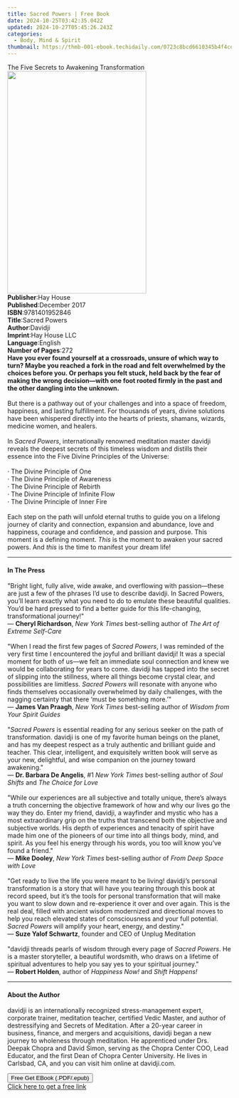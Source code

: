 ```yaml
---
title: Sacred Powers | Free Book
date: 2024-10-25T03:42:35.042Z
updated: 2024-10-27T05:45:26.243Z
categories:
  - Body, Mind & Spirit
thumbnail: https://thmb-001-ebook.techidaily.com/0723c8bcd6610345b4f4cd0ff610c19193a2ca3274a9986fa62acc7c104e32da.jpg
---
```

<main id="book-container">
  <div class="flex flex-col">
    <div class="book-brief flex-1 py-6 px-4 sm:p-6 md:py-10 md:px-8">
      <!-- brief-->
      <div class="book-brief-main">
        The Five Secrets to Awakening Transformation
      </div>
    </div>
    <div
      class="book-meta-info flex-1 grid gap-4 col-start-1 col-end-3 row-start-1 sm:mb-6 sm:grid-cols-4 lg:gap-6 lg:col-start-2 lg:row-end-6 lg:row-span-6 lg:mb-0"
    >
      <div
        class="book-meta-info-left place-content-center mt-4 p-4 text-sm leading-6 col-start-2 col-span-2 dark:text-slate-400"
      >
        <img
          class="w-full h-500 object-cover rounded-lg sm:h-255 sm:col-span-2 lg:col-span-full"
          src="https://img-001-ebook.techidaily.com/17ebcb047a64f1721e0ef1d28ca5c091a0a8576615d04dcdc6906f880763b364.jpg"
          alt=""
          width="312"
          height="500"
        />
      </div>
      <div
        class="book-meta-info-right mt-2 col-start-1 row-start-2 col-span-3 self-center"
      >
        <!-- meta data  -->
        <div class="flex flex-col px-4 md:px-8">
          <div class="flex-1">
            <strong>Publisher</strong>:<span class="px-2">Hay House</span>
          </div>
          <div class="flex-1">
            <strong>Published</strong>:<span class="px-2">December 2017</span>
          </div>
          <div class="flex-1">
            <strong>ISBN</strong>:<span class="px-2">9781401952846</span>
          </div>
          <div class="flex-1">
            <strong>Title</strong>:<span class="px-2">Sacred Powers</span>
          </div>
          <div class="flex-1">
            <strong>Author</strong>:<span class="px-2">Davidji</span>
          </div>
          <div class="flex-1">
            <strong>Imprint</strong>:<span class="px-2">Hay House LLC</span>
          </div>
          <div class="flex-1">
            <strong>Language</strong>:<span class="px-2">English</span>
          </div>
          <div class="flex-1">
            <strong>Number of Pages</strong>:<span class="px-2">272</span>
          </div>
        </div>
      </div>
    </div>
    <div class="book-description flex-1 py-6 px-4 sm:p-6 md:py-10 md:px-8">
      <div class="book-description-main">
        <div accordion-content="" id="description">
          <b
            >Have you ever found yourself at a crossroads, unsure of which way
            to turn? Maybe you reached a fork in the road and felt overwhelmed
            by the choices before you. Or perhaps you felt stuck, held back by
            the fear of making the wrong decision—with one foot rooted firmly in
            the past and the other dangling into the unknown.</b
          ><br /><br />But there is a pathway out of your challenges and into a
          space of freedom, happiness, and lasting fulfillment. For thousands of
          years, divine solutions have been whispered directly into the hearts
          of priests, shamans, wizards, medicine women, and healers.<br /><br />In
          <i>Sacred Powers</i>, internationally renowned meditation master
          davidji reveals the deepest secrets of this timeless wisdom and
          distills their essence into the Five Divine Principles of the
          Universe:<br /><br />· The Divine Principle of One<br />· The Divine
          Principle of Awareness<br />· The Divine Principle of Rebirth<br />·
          The Divine Principle of Infinite Flow<br />· The Divine Principle of
          Inner Fire<br /><br />Each step on the path will unfold eternal truths
          to guide you on a lifelong journey of clarity and connection,
          expansion and abundance, love and happiness, courage and confidence,
          and passion and purpose. This moment is a defining moment.
          <i>This </i>is the moment to awaken your sacred powers. And
          <i>this </i>is the time to manifest your dream life!
        </div>
        <div class="accordion-fader"></div>
      </div>
    </div>
    <div class="book-excerpts flex-1 py-6 px-4 sm:p-6 md:py-10 md:px-8">
      <!-- excerpts-->
      <div class="book-excerpts-main">
        <hr />
        <h4 class="placeholder placeholder-heading">
          <span>In The Press</span>
        </h4>
        <p>
          "Bright light, fully alive, wide awake, and overflowing with
          passion—these are just a few of the phrases I’d use to describe
          davidji. In Sacred Powers, you’ll learn exactly what you need to do to
          emulate these beautiful qualities. You’d be hard pressed to find a
          better guide for this life-changing, transformational journey!"<br />—
          <b>Cheryl Richardson</b>, <i>New York Times</i> best-selling author of
          <i>The Art of Extreme Self-Care</i><br /><br />"When I read the first
          few pages of <i>Sacred Powers</i>, I was reminded of the very first
          time I encountered the joyful and brilliant davidji! It was a special
          moment for both of us—we felt an immediate soul connection and knew we
          would be collaborating for years to come. davidji has tapped into the
          secret of slipping into the stillness, where all things become crystal
          clear, and possibilities are limitless. <i>Sacred Powers</i> will
          resonate with anyone who finds themselves occasionally overwhelmed by
          daily challenges, with the nagging certainty that there ‘must be
          something more.’"<br />— <b>James Van Praagh</b>,
          <i>New York Times </i>best-selling author of
          <i>Wisdom from Your Spirit Guides<br /></i><br />"<i>Sacred Powers</i>
          is essential reading for any serious seeker on the path of
          transformation. davidji is one of my favorite human beings on the
          planet, and has my deepest respect as a truly authentic and brilliant
          guide and teacher. This clear, intelligent, and exquisitely written
          book will serve as your new, delightful, and wise companion on the
          journey toward awakening."<br />— <b>Dr. Barbara De Angelis</b>, #1
          <i>New York Times</i> best-selling author of <i>Soul Shifts </i>and
          <i>The Choice for Love<br /></i><br />"While our experiences are all
          subjective and totally unique, there’s always a truth concerning the
          objective framework of how and why our lives go the way they do. Enter
          my friend, davidji, a wayfinder and mystic who has a most
          extraordinary grip on the truths that transcend both the objective and
          subjective worlds. His depth of experiences and tenacity of spirit
          have made him one of the pioneers of our time into all things body,
          mind, and spirit. As you feel his energy through his words, you too
          will know you’ve found a friend."<br />— <b>Mike Dooley</b>,
          <i>New York Times</i> best-selling author of
          <i>From Deep Space with Love<br /></i><br />"Get ready to live the
          life you were meant to be living! davidji’s personal transformation is
          a story that will have you tearing through this book at record speed,
          but it’s the tools for personal transformation that will make you want
          to slow down and re-experience it over and over again. This is the
          real deal, filled with ancient wisdom modernized and directional moves
          to help you reach elevated states of consciousness and your full
          potential. <i>Sacred Powers</i> will amplify your heart, energy, and
          destiny."<br />— <b>Suze Yalof Schwartz</b>, founder and CEO of Unplug
          Meditation<br /><br />"davidji threads pearls of wisdom through every
          page of <i>Sacred Powers</i>. He is a master storyteller, a beautiful
          wordsmith, who draws on a lifetime of spiritual adventures to help you
          say yes to your spiritual journey."<br />— <b>Robert Holden</b>,
          author of <i>Happiness Now!</i> and <i>Shift Happens!</i>
        </p>
      </div>
    </div>
    <div class="book-about-author flex-1 py-6 px-4 sm:p-6 md:py-10 md:px-8">
      <!-- about author-->
      <div class="book-main-author-main">
        <hr />
        <h4 class="placeholder placeholder-heading">
          <span>About the Author</span>
        </h4>
        <p>
          davidji is an internationally recognized stress-management expert,
          corporate trainer, meditation teacher, certified Vedic Master, and
          author of destressifying and Secrets of Meditation. After a 20-year
          career in business, finance, and mergers and acquisitions, davidji
          began a new journey to wholeness through meditation. He apprenticed
          under Drs. Deepak Chopra and David Simon, serving as the Chopra Center
          COO, Lead Educator, and the first Dean of Chopra Center University. He
          lives in Carlsbad, CA, and you can visit him online at davidji.com.
        </p>
      </div>
    </div>
    <div class="book-free-get flex-1 py-6 px-4 sm:p-6 md:py-10 md:px-8">
      <button
        id="btn-free-get"
        class="bg-blue-500 hover:bg-blue-700 text-white font-bold py-2 px-4 rounded"
      >
        Free Get EBook (.PDF/.epub)
      </button>
      <div id="countdown-display" class="px-2 text-lg mt-2"></div>
      <a
        id="free-link"
        class="hidden bg-blue-500 hover:bg-blue-700 text-white font-bold py-2 px-4 rounded"
        href="https://www.ebooks.com/en-us/book/96317468/sacred-powers/davidji/"
        target="_blank"
        >Click here to get a free link</a
      >
    </div>
    <script>
      let countdownTime = 0;
      let countdownInterval = null;
      document
        .getElementById('btn-free-get')
        .addEventListener('click', startCountdown);
      function startCountdown() {
        countdownTime = new Date().getTime() + 60000 * 3;
        countdownInterval = setInterval(updateCountdown, 1000);
        document.getElementById('btn-free-get').disabled = true;
        document
          .getElementById('btn-free-get')
          .classList.add('bg-gray-500', 'cursor-not-allowed');
      }
      function updateCountdown() {
        let currentTime = new Date().getTime();
        let timeLeft = countdownTime - currentTime;
        let secondsLeft = Math.floor(timeLeft / 1000);
        document.getElementById('countdown-display').innerHTML =
          `Remaining time: ${secondsLeft} seconds.`;
        if (secondsLeft <= 0) {
          clearInterval(countdownInterval);
          document.getElementById('btn-free-get').classList.add('hidden');
          document.getElementById('free-link').classList.remove('hidden');
          document.getElementById('countdown-display').innerHTML = '';
        }
      }
    </script>
  </div>
</main>

<ins class="adsbygoogle"
      style="display:block"
      data-ad-client="ca-pub-7571918770474297"
      data-ad-slot="8358498916"
      data-ad-format="auto"
      data-full-width-responsive="true"></ins>
    